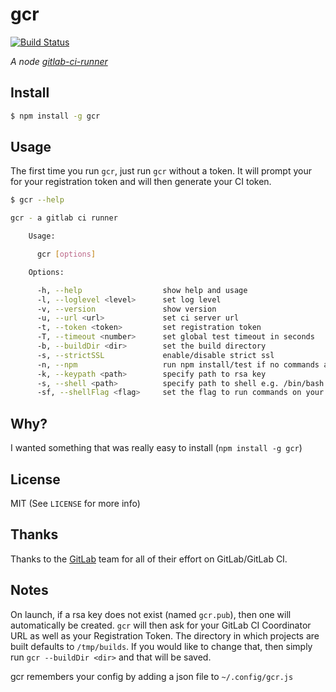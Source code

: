 # gcr

[![Build Status](https://travis-ci.org/evanlucas/gcr.svg?branch=master)](https://travis-ci.org/evanlucas/gcr)


*A node [gitlab-ci-runner](https://github.com/gitlabhq/gitlab-ci-runner)*

## Install

```bash
$ npm install -g gcr
```

## Usage

The first time you run `gcr`, just run `gcr` without a token.  It will prompt your for your registration token and will then generate your CI token.

```bash
$ gcr --help

gcr - a gitlab ci runner

    Usage:

      gcr [options]

    Options:

      -h, --help                  show help and usage
      -l, --loglevel <level>      set log level
      -v, --version               show version
      -u, --url <url>             set ci server url
      -t, --token <token>         set registration token
      -T, --timeout <number>      set global test timeout in seconds
      -b, --buildDir <dir>        set the build directory
      -s, --strictSSL             enable/disable strict ssl
      -n, --npm                   run npm install/test if no commands are present
      -k, --keypath <path>        specify path to rsa key
      -s, --shell <path>          specify path to shell e.g. /bin/bash
      -sf, --shellFlag <flag>     set the flag to run commands on your shell e.g. -c
```

## Why?

I wanted something that was really easy to install (`npm install -g gcr`)

## License

MIT (See `LICENSE` for more info)

## Thanks

Thanks to the [GitLab](http://gitlab.org) team for all of their effort on GitLab/GitLab CI.

## Notes

On launch, if a rsa key does not exist (named `gcr.pub`), then one will automatically be created.  `gcr` will then ask for your GitLab CI Coordinator URL as well as your Registration Token.  The directory in which projects are built defaults to `/tmp/builds`.  If you would like to change that, then simply run `gcr --buildDir <dir>` and that will be saved.

gcr remembers your config by adding a json file to `~/.config/gcr.js`
